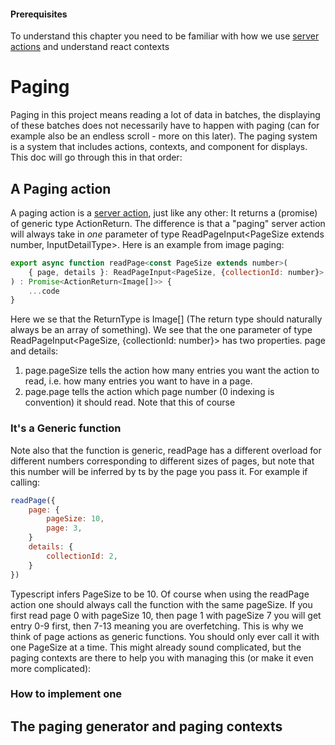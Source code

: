 #### Prerequisites
To understand this chapter you need to be familiar with how we use [server actions](/Server_actions.md) and understand react contexts

# Paging
Paging in this project means reading a lot of data in batches, the displaying of these batches does not necessarily have to happen with paging (can for example also be an endless scroll - more on this later). The paging system is a system that includes actions, contexts, and component for displays. This doc will go through this in that order:

## A Paging action
A paging action is a [server action](/Server_actions.md), just like any other: It returns a (promise) of generic type ActionReturn<ReturnType>. The difference is that a "paging" server action will always take in *one* parameter of type ReadPageInput<PageSize extends number, InputDetailType>. Here is an example from image paging:
```javascript
export async function readPage<const PageSize extends number>(
    { page, details }: ReadPageInput<PageSize, {collectionId: number}>
) : Promise<ActionReturn<Image[]>> {
    ...code
}
```
Here we se that the ReturnType is Image[] (The return type should naturally always be an array of something). We see that the one parameter of type ReadPageInput<PageSize, {collectionId: number}> has two properties. page and details:
1. page.pageSize tells the action how many entries you want the action to read, i.e. how many entries you want to have in a page.
2. page.page tells the action which page number (0 indexing is convention) it should read. Note that this of course 

### It's a Generic function
Note also that the function is generic, readPage has a different overload for different numbers corresponding to different sizes of pages, but note that this number will be inferred by ts by the page you pass it. For example if calling:
```javascript
readPage({
    page: {
        pageSize: 10,
        page: 3,
    }
    details: {
        collectionId: 2,
    }
})
```
Typescript infers PageSize to be 10. Of course when using the readPage action one should always call the function with the same pageSize. If you first read page 0 with pageSize 10, then page 1 with pageSize 7 you will get entry 0-9 first, then 7-13 meaning you are overfetching. This is why we think of page actions as generic functions. You should only ever call it with one PageSize at a time. This might already sound complicated, but the paging contexts are there to help you with managing this (or make it even more complicated):

### How to implement one


## The paging generator and paging contexts


